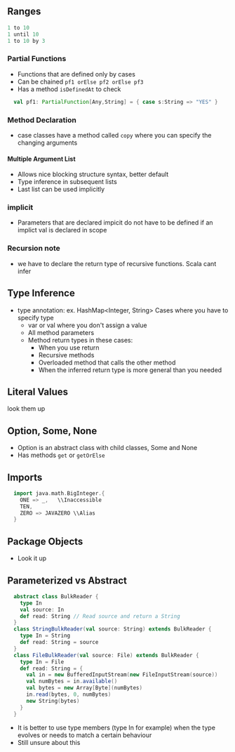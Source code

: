 ## Ranges
```scala
1 to 10
1 until 10
1 to 10 by 3
```

### Partial Functions

- Functions that are defined only by cases
- Can be chained `pf1 orElse pf2 orElse pf3`
- Has a method `isDefinedAt` to check

```scala
  val pf1: PartialFunction[Any,String] = { case s:String => "YES" }
```

### Method Declaration

- case classes have a method called `copy` where you can specify the changing arguments

#### Multiple Argument List

- Allows nice blocking structure syntax, better default
- Type inference in subsequent lists
- Last list can be used implicitly

### implicit

- Parameters that are declared impicit do not have to be defined if an implict val is declared in scope

### Recursion note

- we have to declare the return type of recursive functions. Scala cant infer

## Type Inference

- type annotation: ex. HashMap<Integer, String>
  Cases where you have to specify type
  - var or val where you don't assign a value
  - All method parameters
  - Method return types in these cases:
    - When you use return
    - Recursive methods
    - Overloaded method that calls the other method
    - When the inferred return type is more general than you needed

## Literal Values

look them up

## Option, Some, None

- Option is an abstract class with child classes, Some and None
- Has methods `get` or `getOrElse`

## Imports

```scala
  import java.math.BigInteger.{
    ONE => _,   \\Inaccessible
    TEN,
    ZERO => JAVAZERO \\Alias
  }
```

## Package Objects

- Look it up

## Parameterized vs Abstract

```scala
  abstract class BulkReader {
    type In
    val source: In
    def read: String // Read source and return a String
  }
  class StringBulkReader(val source: String) extends BulkReader {
    type In = String
    def read: String = source
  }
  class FileBulkReader(val source: File) extends BulkReader {
    type In = File
    def read: String = {
      val in = new BufferedInputStream(new FileInputStream(source))
      val numBytes = in.available()
      val bytes = new Array[Byte](numBytes)
      in.read(bytes, 0, numBytes)
      new String(bytes)
    }
  }
```

- It is better to use type members (type In for example) when the type evolves or needs to match a certain behaviour
- Still unsure about this
